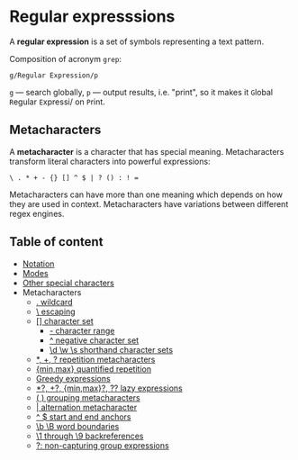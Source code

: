 # Regular expresssions

A **regular expression** is a set of symbols representing a text pattern.

Composition of acronym `grep`:

```text
g/Regular Expression/p
```

`g` — search globally, `p` — output results, i.e. "print", so it makes it `G`lobal `R`egular `E`xpressi/ on `P`rint.

## Metacharacters

A **metacharacter** is a character that has special meaning. Metacharacters transform literal characters into powerful expressions:

```text
\ . * + - {} [] ^ $ | ? () : ! =
```

Metacharacters can have more than one meaning which depends on how they are used in context. Metacharacters have variations between different regex engines.

## Table of content

* [Notation](notation.md)
* [Modes](modes.md)
* [Other special characters](other%20special%20characters.md)
* Metacharacters
  * [. wildcard](wildcard.md)
  * [\ escaping](escaping.md)
  * [[] character set](set.md)
    * [- character range](range.md)
    * [^ negative character set](negative%20set.md)
    * [\d \w \s shorthand character sets](shorthand%20sets.md)
  * [*, +, ? repetition metacharacters](repetition.md)
  * [{min,max} quantified repetition](quantified%20repetition.md)
  * [Greedy expressions](greedy%20expressions.md)
  * [*?, +?, {min,max}?, ?? lazy expressions](lazy%20expressions.md)
  * [( ) grouping metacharacters](grouping.md)
  * [| alternation metacharacter](alternation.md)
  * [^ $ start and end anchors](start%20and%20end%20anchors.md)
  * [\b \B word boundaries](word%20boundaries.md)
  * [\1 through \9 backreferences](backreferences.md)
  * [?: non-capturing group expressions](non-capturing.md)
